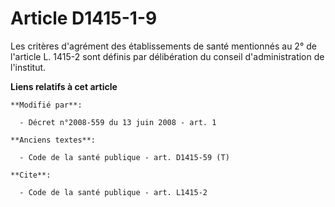 # Article D1415-1-9

Les critères d'agrément des établissements de santé mentionnés au 2° de l'article L. 1415-2 sont définis par délibération du
conseil d'administration de l'institut.

**Liens relatifs à cet article**

	**Modifié par**:

	  - Décret n°2008-559 du 13 juin 2008 - art. 1

	**Anciens textes**:

	  - Code de la santé publique - art. D1415-59 (T)

	**Cite**:

	  - Code de la santé publique - art. L1415-2
